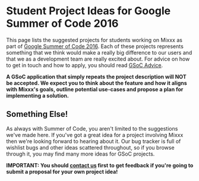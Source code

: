 # Student Project Ideas for Google Summer of Code 2016

This page lists the suggested projects for students working on Mixxx as
part of [Google Summer of
Code 2016](http://www.google-melange.com/gsoc/homepage/google/gsoc2016).
Each of these projects represents something that we think would make a
really big difference to our users and that we as a development team are
really excited about. For advice on how to get in touch and how to
apply, you should read [GSoC Advice](gsocadvice).

**A GSoC application that simply repeats the project description will
NOT be accepted. We expect you to think about the feature and how it
aligns with Mixxx's goals, outline potential use-cases and propose a
plan for implementing a solution.**

## Something Else\!

As always with Summer of Code, you aren't limited to the suggestions
we've made here. If you've got a great idea for a project involving
Mixxx then we're looking forward to hearing about it. Our bug tracker is
full of wishlist bugs and other ideas scattered throughout, so if you
browse through it, you may find many more ideas for GSoC projects.

**IMPORTANT: You should [contact us](gsocadvice) first to get feedback
if you're going to submit a proposal for your own project idea\!**
